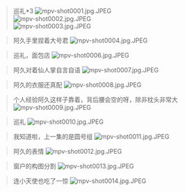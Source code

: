 > 巡礼*3
![mpv-shot0001.jpg.JPEG](/file/blog/spirit/響け！ユーフォニアム/S1/E09/20200906/mpv-shot0001.jpg.JPEG)  
![mpv-shot0002.jpg.JPEG](/file/blog/spirit/響け！ユーフォニアム/S1/E09/20200906/mpv-shot0002.jpg.JPEG)  
![mpv-shot0003.jpg.JPEG](/file/blog/spirit/響け！ユーフォニアム/S1/E09/20200906/mpv-shot0003.jpg.JPEG)  

> 阿久手里捏着大号君
![mpv-shot0004.jpg.JPEG](/file/blog/spirit/響け！ユーフォニアム/S1/E09/20200906/mpv-shot0004.jpg.JPEG)

> 巡礼，面包店
![mpv-shot0006.jpg.JPEG](/file/blog/spirit/響け！ユーフォニアム/S1/E09/20200906/mpv-shot0006.jpg.JPEG)

> 阿久对着仙人掌自言自语
![mpv-shot0007.jpg.JPEG](/file/blog/spirit/響け！ユーフォニアム/S1/E09/20200906/mpv-shot0007.jpg.JPEG)

> 阿久的衣服还真配
![mpv-shot0008.jpg.JPEG](/file/blog/spirit/響け！ユーフォニアム/S1/E09/20200906/mpv-shot0008.jpg.JPEG)

> 个人经验阿久这样子靠着，背后腰会空的呀，除非枕头非常大
![mpv-shot0009.jpg.JPEG](/file/blog/spirit/響け！ユーフォニアム/S1/E09/20200906/mpv-shot0009.jpg.JPEG)

> 巡礼
![mpv-shot0010.jpg.JPEG](/file/blog/spirit/響け！ユーフォニアム/S1/E09/20200906/mpv-shot0010.jpg.JPEG)

> 我知道啦，上一集的是圆号组
![mpv-shot0011.jpg.JPEG](/file/blog/spirit/響け！ユーフォニアム/S1/E09/20200906/mpv-shot0011.jpg.JPEG)

> 阿久的表情
![mpv-shot0012.jpg.JPEG](/file/blog/spirit/響け！ユーフォニアム/S1/E09/20200906/mpv-shot0012.jpg.JPEG)

> 窗户的构图分割
![mpv-shot0013.jpg.JPEG](/file/blog/spirit/響け！ユーフォニアム/S1/E09/20200906/mpv-shot0013.jpg.JPEG)

> 连小天使也吃了一惊
![mpv-shot0014.jpg.JPEG](/file/blog/spirit/響け！ユーフォニアム/S1/E09/20200906/mpv-shot0014.jpg.JPEG)
